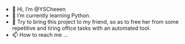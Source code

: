 - 👋 Hi, I’m @YSCheeen
- 👀 I’m currently learning Python.
- 🌱 Try to bring this project to my friend, so as to free her from some repetitive and tiring office tasks with an automated tool.   
- 📫 How to reach me ...

<!---
YSCheeen/YSCheeen is a ✨ special ✨ repository because its `README.md` (this file) appears on your GitHub profile.
You can click the Preview link to take a look at your changes.
--->
